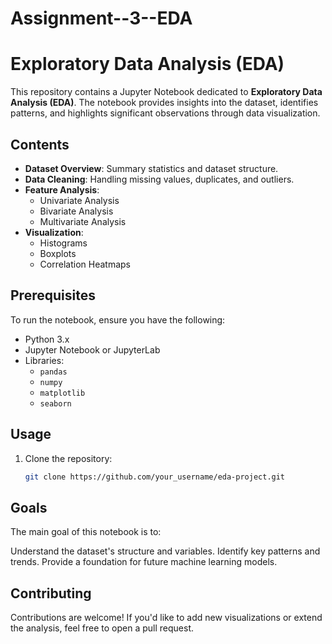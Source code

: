 # Assignment--3--EDA
# Exploratory Data Analysis (EDA)

This repository contains a Jupyter Notebook dedicated to **Exploratory Data Analysis (EDA)**. The notebook provides insights into the dataset, identifies patterns, and highlights significant observations through data visualization.

## Contents

- **Dataset Overview**: Summary statistics and dataset structure.
- **Data Cleaning**: Handling missing values, duplicates, and outliers.
- **Feature Analysis**:
  - Univariate Analysis
  - Bivariate Analysis
  - Multivariate Analysis
- **Visualization**:
  - Histograms
  - Boxplots
  - Correlation Heatmaps

## Prerequisites

To run the notebook, ensure you have the following:

- Python 3.x
- Jupyter Notebook or JupyterLab
- Libraries:
  - `pandas`
  - `numpy`
  - `matplotlib`
  - `seaborn`

## Usage

1. Clone the repository:
   ```bash
   git clone https://github.com/your_username/eda-project.git

## Goals
The main goal of this notebook is to:

Understand the dataset's structure and variables.
Identify key patterns and trends.
Provide a foundation for future machine learning models.


## Contributing
Contributions are welcome! If you'd like to add new visualizations or extend the analysis, feel free to open a pull request.
